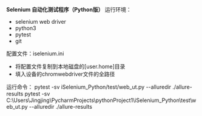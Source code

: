 **Selenium 自动化测试程序（Python版）**
运行环境：
- selenium web driver
- python3
- pytest
- git

配置文件：iselenium.ini
- 将配置文件复制到本地磁盘的[user.home]目录
- 填入设备的chromwebdriver文件的全路径

运行命令：
pytest -sv iSelenium_Python/test/web_ut.py --alluredir ./allure-results
pytest -sv C:\Users\Jingjing\PycharmProjects\pythonProject1\iSelenium_Python\test\web_ut.py --alluredir ./allure-results